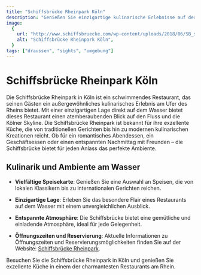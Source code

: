 ```yaml
---
title: "Schiffsbrücke Rheinpark Köln"
description: "Genießen Sie einzigartige kulinarische Erlebnisse auf der Schiffsbrücke Rheinpark in Köln, einem schwimmenden Restaurant mit atemberaubendem Blick auf den Rhein"
image:
  {
    url: "http://www.schiffsbruecke.com/wp-content/uploads/2018/06/SB_sln1.jpg",
    alt: "Schiffsbrücke Rheinpark Köln",
  }
tags: ["draussen", "sights", "umgebung"]
---
```


# Schiffsbrücke Rheinpark Köln

Die Schiffsbrücke Rheinpark in Köln ist ein schwimmendes Restaurant, das seinen Gästen ein außergewöhnliches kulinarisches Erlebnis am Ufer des Rheins bietet. Mit einer einzigartigen Lage direkt auf dem Wasser bietet dieses Restaurant einen atemberaubenden Blick auf den Fluss und die Kölner Skyline. Die Schiffsbrücke Rheinpark ist bekannt für ihre exzellente Küche, die von traditionellen Gerichten bis hin zu modernen kulinarischen Kreationen reicht. Ob für ein romantisches Abendessen, ein Geschäftsessen oder einen entspannten Nachmittag mit Freunden – die Schiffsbrücke bietet für jeden Anlass das perfekte Ambiente.

## Kulinarik und Ambiente am Wasser

- **Vielfältige Speisekarte**: Genießen Sie eine Auswahl an Speisen, die von lokalen Klassikern bis zu internationalen Gerichten reichen.
- **Einzigartige Lage**: Erleben Sie das besondere Flair eines Restaurants auf dem Wasser mit einem unvergleichlichen Ausblick.
- **Entspannte Atmosphäre**: Die Schiffsbrücke bietet eine gemütliche und einladende Atmosphäre, ideal für jede Gelegenheit.

- **Öffnungszeiten und Reservierung**: Aktuelle Informationen zu Öffnungszeiten und Reservierungsmöglichkeiten finden Sie auf der Website: [Schiffsbrücke Rheinpark](http://www.schiffsbruecke.com).

Besuchen Sie die Schiffsbrücke Rheinpark in Köln und genießen Sie exzellente Küche in einem der charmantesten Restaurants am Rhein.
